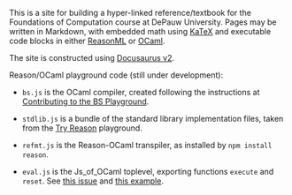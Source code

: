 This is a site for building a hyper-linked reference/textbook for the Foundations of
Computation course at DePauw University. Pages may be written in Markdown, with embedded
math using [KaTeX](https://katex.org/) and executable code blocks in either [ReasonML](https://reasonml.github.io/) or [OCaml](https://ocaml.org/).

The site is constructed using [Docusaurus v2](https://v2.docusaurus.io/).

Reason/OCaml playground code (still under development):

* `bs.js` is the OCaml compiler, created following the instructions at [Contributing to the BS Playground](https://github.com/BuckleScript/bucklescript/blob/7.0.1/CONTRIBUTING.md#contributing-to-the-bs-playground-bundle).

* `stdlib.js` is a bundle of the standard library implementation files, taken from the [Try Reason](https://github.com/reasonml/reasonml.github.io/tree/source/website/static/js) playground.

* `refmt.js` is the Reason-OCaml transpiler, as installed by `npm install reason`.

* `eval.js` is the Js_of_OCaml toplevel, exporting functions `execute` and `reset`. See [this issue](https://github.com/ocsigen/js_of_ocaml/issues/629) and [this example](https://github.com/ocsigen/js_of_ocaml/tree/master/toplevel/examples/eval).
